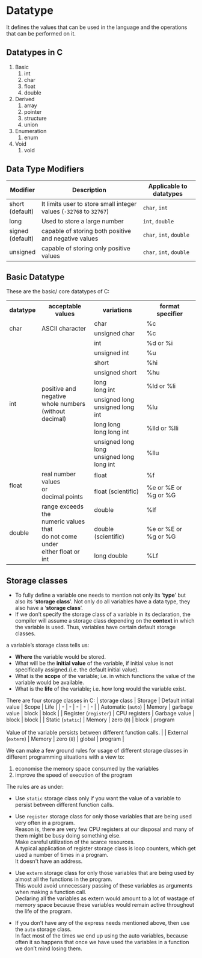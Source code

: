 # Datatype

It defines the values that can be used in the language and the operations that can be performed on it.

## Datatypes in C

1. Basic
    1. int
    1. char
    1. float
    1. double
1. Derived
    1. array
    1. pointer
    1. structure
    1. union
1. Enumeration
    1. enum
1. Void
    1. void

## Data Type Modifiers
| Modifier | Description | Applicable to datatypes |
| - | - | - |
| short<br>(default) | It limits user to store small integer values (`-32768` to `32767`) | `char`, `int` |
| long | Used to store a large number | `int`, `double` |
| signed<br>(default) | capable of storing both positive and negative values | `char`, `int`, `double` |
| unsigned | capable of storing only positive values | `char`, `int`, `double` |


## Basic Datatype
These are the basic/ core datatypes of C:

<table>
<tr><th>datatype</th><th>acceptable values</th><th>variations</th><th>format specifier</th></tr>

<tr><td rowspan="2">char</td><td rowspan="2">ASCII character</td><td>char</td><td>%c</td></tr>
<tr><td>unsigned char</td><td>%c</td></tr>

<tr><td rowspan="8">int</td><td rowspan="8">positive and negative<br> whole numbers<br> (without decimal)</td><td>int</td><td>%d or %i</td></tr>
<tr><td>unsigned int</td><td>%u</td></tr>
<tr><td>short</td><td>%hi</td></tr>
<tr><td>unsigned short</td><td>%hu</td></tr>
<tr><td>long <br> long int</td><td>%ld or %li</td></tr>
<tr><td>unsigned long <br> unsigned long int</td><td>%lu</td></tr>
<tr><td>long long <br> long long int</td><td>%lld or %lli</td></tr>
<tr><td>unsigned long long <br> unsigned long long int</td><td>%llu</td></tr>


<tr><td rowspan="2">float</td><td rowspan="2">real number values<br> or<br> decimal points</td><td>float</td><td>%f</td></tr>
<tr><td>float (scientific)</td><td>%e or %E or %g or %G</td></tr>

<tr><td rowspan="3">double</td><td rowspan="3">range exceeds the<br> numeric values that<br> do not come under<br> either float or int</td><td>double</td><td>%lf</td></tr>
<tr><td>double (scientific)</td><td>%e or %E or %g or %G</td></tr>
<tr><td>long double</td><td>%Lf</td></tr>

<table>


## Storage classes
- To fully define a variable one needs to mention not only its ‘**type**’ but also its ‘**storage class**'. Not only do all variables have a data type, they also have a ‘**storage class**’.
- If we don’t specify the storage class of a variable in its declaration, the compiler will assume a storage class depending on the **context** in which the variable is used. Thus, variables have certain default storage classes.

a variable’s storage class tells us:
- **Where** the variable would be stored.
- What will be the **initial value** of the variable, if initial value is not specifically assigned.(i.e. the default initial value).
- What is the **scope** of the variable; i.e. in which functions the value of the variable would be available.
-  What is the **life** of the variable; i.e. how long would the variable exist.

There are four storage classes in C:
| storage class | Storage | Default initial value | Scope | Life |
| - | - | - | - | - |
| Automatic (`auto`) | Memory | garbage value | block | block |
| Register (`register`) | CPU registers | Garbage value | block | block |
| Static (`static`) | Memory | zero (`0`) | block | program <br> <br> Value of the variable persists between different function calls.  |
| External (`extern`) | Memory | zero (`0`) | global | program |

We can make a few ground rules for usage of different storage classes in different programming situations with a view to:
1.  economise the memory space consumed by the variables
1.  improve the speed of execution of the program

The rules are as under:
- Use `static` storage class only if you want the value of a variable to persist between different function calls.

- Use `register` storage class for only those variables that are being used very often in a program.  
Reason is, there are very few CPU registers at our disposal and many of them might be busy doing something else.  
Make careful utilization of the scarce resources.   
A typical application of register storage class is loop counters, which get used a number of times in a program.  
It doesn't have an address.

- Use `extern` storage class for only those variables that are being used by almost all the functions in the program.  
This would avoid unnecessary passing of these variables as arguments when making a function call.  
Declaring all the variables as extern would amount to a lot of wastage of memory space because these variables would remain active throughout the life of the program.

- If you don’t have any of the express needs mentioned above, then use the `auto` storage class.  
In fact most of the times we end up using the auto variables, because often it so happens that once we have used the variables in a function we don’t mind losing them.

